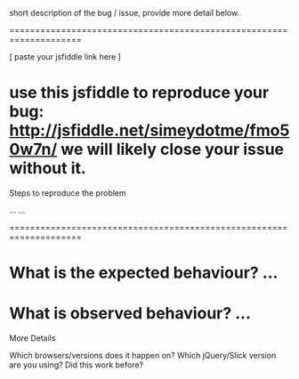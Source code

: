 short description of the bug / issue, provide more detail below.

====================================================================

[  paste your jsfiddle link here  ]

use this jsfiddle to reproduce your bug:
http://jsfiddle.net/simeydotme/fmo50w7n/
we will likely close your issue without it.
====================================================================

Steps to reproduce the problem

...
...

====================================================================

What is the expected behaviour?
...
====================================================================

What is observed behaviour?
...
====================================================================

More Details

Which browsers/versions does it happen on?
Which jQuery/Slick version are you using?
Did this work before?

